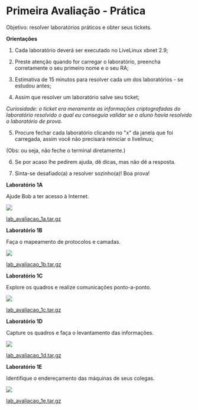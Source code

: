 #  Primeira Avaliação - Prática

Objetivo: resolver laboratórios práticos e obter seus tickets. 

**Orientações**

1) Cada laboratório deverá ser executado no LiveLinux xbnet 2.9;

2) Preste atenção quando for carregar o laboratório, preencha corretamente o seu primeiro nome e o seu RA;

3) Estimativa de 15 minutos para resolver cada um dos laboratórios - se estudou antes;

4) Assim que resolver um laboratório salve seu ticket;

*Curiosidade: o ticket era meramente as informações criptografadas do laboratório resolvido o qual eu conseguia validar se o aluno havia resolvido o laboratório de prova.*

5) Procure fechar cada laboratório clicando no "x" da janela que foi carregada, assim você não precisará reiniciar o livelinux;

(Obs: ou seja, não feche o terminal diretamente.)

6) Se por acaso lhe pedirem ajuda, dê dicas, mas não dê a resposta.

7) Sinta-se desafiado(a) a resolver sozinho(a)! Boa prova! 

**Laboratório 1A**

Ajude Bob a ter acesso à Internet. 

![](./lab_avaliaca_1a.png)

[lab_avaliacao_1a.tar.gz](./lab_avaliacao_1a.tar.gz)

**Laboratório 1B**

Faça o mapeamento de protocolos e camadas. 

![](./lab_avaliaca_1b.png)

[lab_avaliacao_1b.tar.gz](./lab_avaliacao_1b.tar.gz)

**Laboratório 1C**

Explore os quadros e realize comunicações ponto-a-ponto. 

![](./lab_avaliaca_1c.png)

[lab_avaliacao_1c.tar.gz](./lab_avaliacao_1c.tar.gz)

**Laboratório 1D**

Capture os quadros e faça o levantamento das informações. 

![](./lab_avaliaca_1d.png)

[lab_avaliacao_1d.tar.gz](./lab_avaliacao_1d.tar.gz)

**Laboratório 1E**

Identifique o endereçamento das máquinas de seus colegas. 

![](./lab_avaliaca_1e.png)

[lab_avaliacao_1e.tar.gz](./lab_avaliacao_1e.tar.gz)


